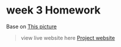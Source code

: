 # week 3 Homework
Base on  [This picture](https://docs.google.com/viewer?a=v&pid=sites&srcid=YnUuYWMudGh8c2lyaW50aG9ybnxneDo1YzlkMGJiOWQ4OGNjMzg3)
>view live website here [Project website](https://se412.tuymove.me/week3.homework/)